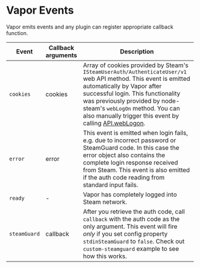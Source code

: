 # Vapor Events

Vapor emits events and any plugin can register appropriate callback function.

Event | Callback arguments | Description
----- | ---- | -----------
`cookies` | cookies | Array of cookies provided by Steam's `ISteamUserAuth/AuthenticateUser/v1` web API method. This event is emitted automatically by Vapor after successful login. This functionality was previously provided by node-steam's `webLogOn` method. You can also manually trigger this event by calling [API.webLogon](https://github.com/scholtzm/vapor/blob/master/docs/API.md#API+webLogOn).
`error` | error | This event is emitted when login fails, e.g. due to incorrect password or SteamGuard code. In this case the error object also contains the complete login response received from Steam. This event is also emitted if the auth code reading from standard input fails.
`ready` | - | Vapor has completely logged into Steam network.
`steamGuard` | callback | After you retrieve the auth code, call `callback` with the auth code as the only argument. This event will fire _only_ if you set config property `stdinSteamGuard` to `false`. Check out `custom-steamguard` example to see how this works.
